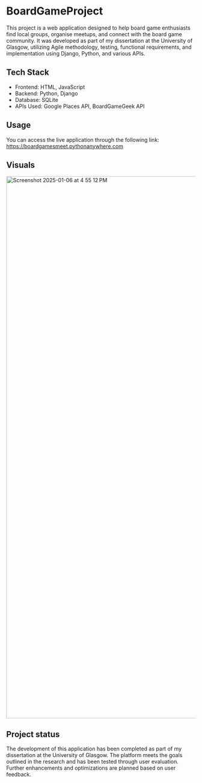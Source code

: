 # BoardGameProject
This project is a web application designed to help board game enthusiasts find local groups, organise meetups, and connect with the board game community. It was developed as part of my dissertation at the University of Glasgow, utilizing Agile methodology, testing, functional requirements, and implementation using Django, Python, and various APIs.

## Tech Stack

- Frontend: HTML, JavaScript 
- Backend: Python, Django
- Database: SQLite
- APIs Used: Google Places API, BoardGameGeek API

## Usage
You can access the live application through the following link: https://boardgamesmeet.pythonanywhere.com

## Visuals
<img width="1438" alt="Screenshot 2025-01-06 at 4 55 12 PM" src="https://github.com/user-attachments/assets/64a3a9e8-f08c-4c6f-83f6-0133b2279d38" />

## Project status
The development of this application has been completed as part of my dissertation at the University of Glasgow. The platform meets the goals outlined in the research and has been tested through user evaluation. Further enhancements and optimizations are planned based on user feedback.
